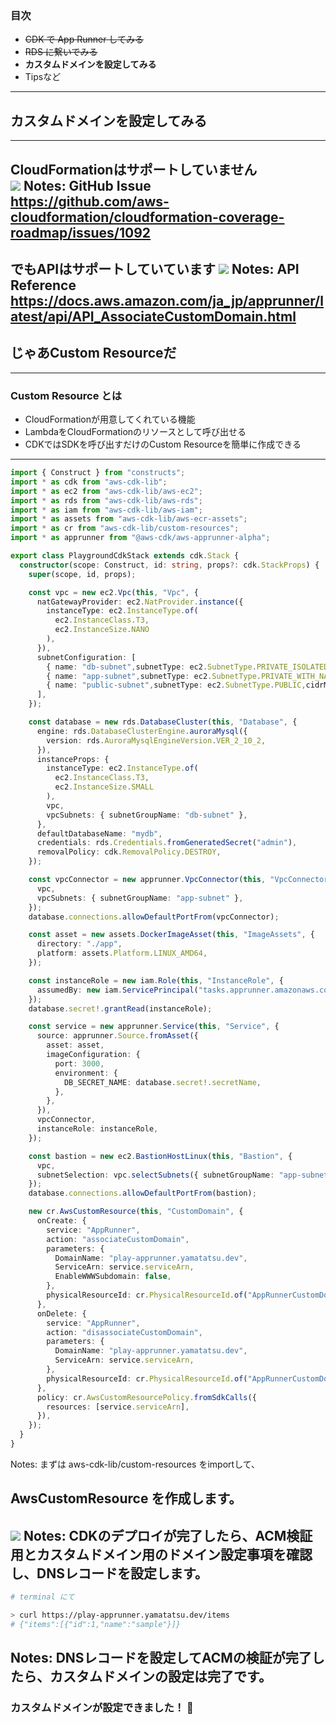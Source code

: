 ### 目次

- ~~CDK で App Runner してみる~~
- ~~RDS に繋いでみる~~
- **カスタムドメインを設定してみる**
- Tipsなど
---

## カスタムドメインを設定してみる
---
CloudFormationはサポートしていません  
![](./assets/gh-issue-apprunner-custom-domain.png) <!-- .element: height="500px" -->
Notes:
GitHub Issue  
https://github.com/aws-cloudformation/cloudformation-coverage-roadmap/issues/1092
---
でもAPIはサポートしていています
![](./assets/app-runner-api-associate-custom-domain.png) <!-- .element: height="450px" -->
Notes:
API Reference
https://docs.aws.amazon.com/ja_jp/apprunner/latest/api/API_AssociateCustomDomain.html <!-- .element: style="overflow-wrap: break-word;" -->
---
## じゃあCustom Resourceだ
---
### Custom Resource とは
- CloudFormationが用意してくれている機能
- LambdaをCloudFormationのリソースとして呼び出せる
- CDKではSDKを呼び出すだけのCustom Resourceを簡単に作成できる
---
```ts [|7|81-104]
import { Construct } from "constructs";
import * as cdk from "aws-cdk-lib";
import * as ec2 from "aws-cdk-lib/aws-ec2";
import * as rds from "aws-cdk-lib/aws-rds";
import * as iam from "aws-cdk-lib/aws-iam";
import * as assets from "aws-cdk-lib/aws-ecr-assets";
import * as cr from "aws-cdk-lib/custom-resources";
import * as apprunner from "@aws-cdk/aws-apprunner-alpha";

export class PlaygroundCdkStack extends cdk.Stack {
  constructor(scope: Construct, id: string, props?: cdk.StackProps) {
    super(scope, id, props);

    const vpc = new ec2.Vpc(this, "Vpc", {
      natGatewayProvider: ec2.NatProvider.instance({
        instanceType: ec2.InstanceType.of(
          ec2.InstanceClass.T3,
          ec2.InstanceSize.NANO
        ),
      }),
      subnetConfiguration: [
        { name: "db-subnet",subnetType: ec2.SubnetType.PRIVATE_ISOLATED,cidrMask: 28 },
        { name: "app-subnet",subnetType: ec2.SubnetType.PRIVATE_WITH_NAT,cidrMask: 24 },
        { name: "public-subnet",subnetType: ec2.SubnetType.PUBLIC,cidrMask: 24 },
      ],
    });

    const database = new rds.DatabaseCluster(this, "Database", {
      engine: rds.DatabaseClusterEngine.auroraMysql({
        version: rds.AuroraMysqlEngineVersion.VER_2_10_2,
      }),
      instanceProps: {
        instanceType: ec2.InstanceType.of(
          ec2.InstanceClass.T3,
          ec2.InstanceSize.SMALL
        ),
        vpc,
        vpcSubnets: { subnetGroupName: "db-subnet" },
      },
      defaultDatabaseName: "mydb",
      credentials: rds.Credentials.fromGeneratedSecret("admin"),
      removalPolicy: cdk.RemovalPolicy.DESTROY,
    });

    const vpcConnector = new apprunner.VpcConnector(this, "VpcConnector", {
      vpc,
      vpcSubnets: { subnetGroupName: "app-subnet" },
    });
    database.connections.allowDefaultPortFrom(vpcConnector);

    const asset = new assets.DockerImageAsset(this, "ImageAssets", {
      directory: "./app",
      platform: assets.Platform.LINUX_AMD64,
    });

    const instanceRole = new iam.Role(this, "InstanceRole", {
      assumedBy: new iam.ServicePrincipal("tasks.apprunner.amazonaws.com"),
    });
    database.secret!.grantRead(instanceRole);

    const service = new apprunner.Service(this, "Service", {
      source: apprunner.Source.fromAsset({
        asset: asset,
        imageConfiguration: {
          port: 3000,
          environment: {
            DB_SECRET_NAME: database.secret!.secretName,
          },
        },
      }),
      vpcConnector,
      instanceRole: instanceRole,
    });

    const bastion = new ec2.BastionHostLinux(this, "Bastion", {
      vpc,
      subnetSelection: vpc.selectSubnets({ subnetGroupName: "app-subnet" }),
    });
    database.connections.allowDefaultPortFrom(bastion);

    new cr.AwsCustomResource(this, "CustomDomain", {
      onCreate: {
        service: "AppRunner",
        action: "associateCustomDomain",
        parameters: {
          DomainName: "play-apprunner.yamatatsu.dev",
          ServiceArn: service.serviceArn,
          EnableWWWSubdomain: false,
        },
        physicalResourceId: cr.PhysicalResourceId.of("AppRunnerCustomDomain"),
      },
      onDelete: {
        service: "AppRunner",
        action: "disassociateCustomDomain",
        parameters: {
          DomainName: "play-apprunner.yamatatsu.dev",
          ServiceArn: service.serviceArn,
        },
        physicalResourceId: cr.PhysicalResourceId.of("AppRunnerCustomDomain"),
      },
      policy: cr.AwsCustomResourcePolicy.fromSdkCalls({
        resources: [service.serviceArn],
      }),
    });
  }
}
```
Notes:
まずは aws-cdk-lib/custom-resources をimportして、

AwsCustomResource を作成します。
---
![](./assets/app-runner-cd-validation.png) <!-- .element: height="600px" -->
Notes:
CDKのデプロイが完了したら、ACM検証用とカスタムドメイン用のドメイン設定事項を確認し、DNSレコードを設定します。
---
```bash
# terminal にて

> curl https://play-apprunner.yamatatsu.dev/items
# {"items":[{"id":1,"name":"sample"}]}
```
Notes:
DNSレコードを設定してACMの検証が完了したら、カスタムドメインの設定は完了です。
---
### カスタムドメインが設定できました！ 🎉
